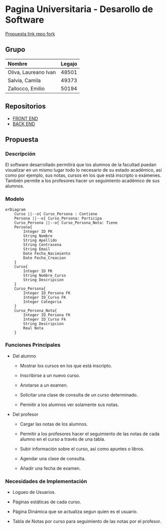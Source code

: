 # Pagina Universitaria - Desarollo de Software

[Propuesta link repo fork](https://github.com/laucha54321/TP_DSW/blob/main/Propuesta_Salv%C3%ADa_Zallocco_Oliva.md)

## Grupo

| Nombre               | Legajo |
| :------------------- | :----- |
| Oliva, Laureano Ivan | 48501  |
| Salvía, Camila       | 49373  |
| Zallocco, Emilio     | 50194  |

## Repositorios

-   [FRONT END](https://github.com/camila-salvia/pagina-universitaria-dsw)
-   [BACK END](https://github.com/laucha54321/tp-mysql-be)

## Propuesta

### Descripción

El software desarrollado permitirá que los alumnos de la facultad puedan visualizar en un mismo lugar todo lo necesario de su estado académico, así como por ejemplo, sus notas, cursos en los que está inscripto o exámenes. También permite a los profesores hacer un seguimiento académico de sus alumnos.

### Modelo

```mermaid
erDiagram
    Curso ||--o{ Curso_Persona : Contiene
    Persona ||--o{ Curso_Persona: Participa
    Curso_Persona ||--o{ Curso_Persona_Nota: Tiene
    Persona{
        Integer ID PK
        String Nombre
        String Apellido
        String Contrasena
        String Email
        Date Fecha_Nacimiento
        Date Fecha_Creacion
    }
    Curso{
        Integer ID PK
        String Nombre_Curso
        String Descripcion
    }
    Curso_Persona{
        Integer ID_Persona FK
        Integer ID_Curso FK
        Integer Categoria
    }
    Curso_Persona_Nota{
        Integer ID_Persona FK
        Integer ID_Curso Fk
        String Descripcion
        Real Nota
    }
```

### Funciones Principales

-   Del alumno

    -   Mostrar los cursos en los que está inscripto.

    -   Inscribirse a un nuevo curso.

    -   Anotarse a un examen.

    -   Solicitar una clase de consulta de un curso determinado.

    -   Permitir a los alumnos ver solamente sus notas.

-   Del profesor

    -   Cargar las notas de los alumnos.

    -   Permitir a los profesores hacer el seguimiento de las notas de cada alumno en el curso a través de una tabla.

    -   Subir información sobre el curso, así como apuntes o libros.

    -   Agendar una clase de consulta.

    -   Añadir una fecha de examen.

### Necesidades de Implementación

-   Logueo de Usuarios.

-   Páginas estáticas de cada curso.

-   Página Dinámica que se actualiza segun quien es el usuario.

-   Tabla de Notas por curso para seguimiento de las notas por el profesor.
